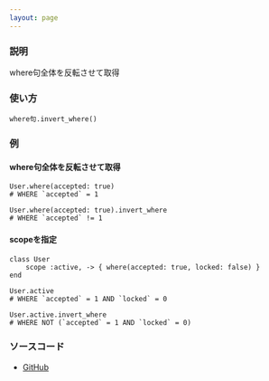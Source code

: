 ```yaml
---
layout: page
---
```


### 説明

where句全体を反転させて取得

### 使い方

    where句.invert_where()

### 例

#### where句全体を反転させて取得

    User.where(accepted: true)
    # WHERE `accepted` = 1

    User.where(accepted: true).invert_where
    # WHERE `accepted` != 1

#### scopeを指定

    class User
        scope :active, -> { where(accepted: true, locked: false) }
    end

    User.active
    # WHERE `accepted` = 1 AND `locked` = 0

    User.active.invert_where
    # WHERE NOT (`accepted` = 1 AND `locked` = 0)

### ソースコード

- [GitHub](https://github.com/rails/rails/blob/984c3ef2775781d47efa9f541ce570daa2434a80/activerecord/lib/active_record/relation/query_methods.rb#L776)

